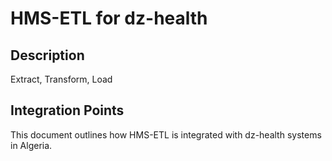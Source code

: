 # HMS-ETL for dz-health

## Description

Extract, Transform, Load

## Integration Points

This document outlines how HMS-ETL is integrated with dz-health systems in Algeria.
